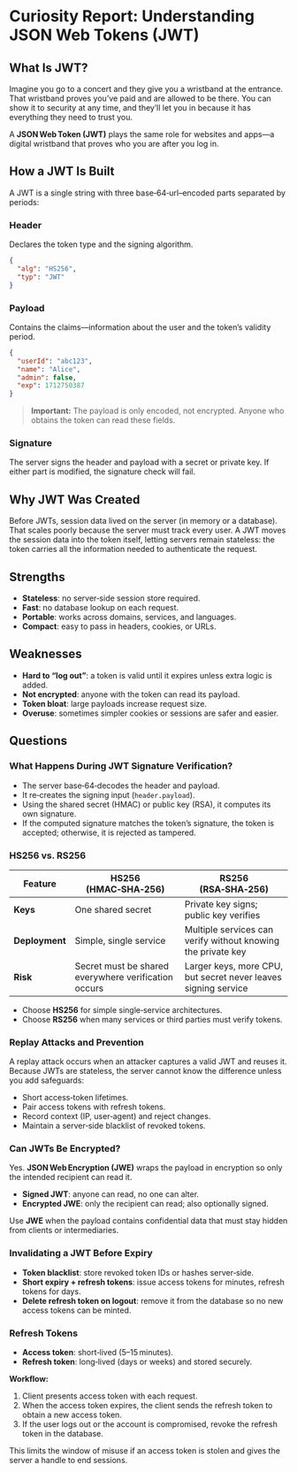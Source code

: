 
# Curiosity Report: Understanding JSON Web Tokens (JWT)

## What Is JWT?
Imagine you go to a concert and they give you a wristband at the entrance. That wristband proves you’ve paid and are allowed to be there. You can show it to security at any time, and they’ll let you in because it has everything they need to trust you.

A **JSON Web Token (JWT)** plays the same role for websites and apps—a digital wristband that proves who you are after you log in.

## How a JWT Is Built
A JWT is a single string with three base‑64‑url–encoded parts separated by periods:

### Header
Declares the token type and the signing algorithm.

```json
{
  "alg": "HS256",
  "typ": "JWT"
}
```

### Payload
Contains the claims—information about the user and the token’s validity period.

```json
{
  "userId": "abc123",
  "name": "Alice",
  "admin": false,
  "exp": 1712750387
}
```

> **Important:** The payload is only encoded, not encrypted. Anyone who obtains the token can read these fields.

### Signature
The server signs the header and payload with a secret or private key. If either part is modified, the signature check will fail.

## Why JWT Was Created
Before JWTs, session data lived on the server (in memory or a database). That scales poorly because the server must track every user. A JWT moves the session data into the token itself, letting servers remain stateless: the token carries all the information needed to authenticate the request.

## Strengths
- **Stateless**: no server‑side session store required.
- **Fast**: no database lookup on each request.
- **Portable**: works across domains, services, and languages.
- **Compact**: easy to pass in headers, cookies, or URLs.

## Weaknesses
- **Hard to “log out”**: a token is valid until it expires unless extra logic is added.
- **Not encrypted**: anyone with the token can read its payload.
- **Token bloat**: large payloads increase request size.
- **Overuse**: sometimes simpler cookies or sessions are safer and easier.


## Questions

### What Happens During JWT Signature Verification?
- The server base‑64‑decodes the header and payload.
- It re‑creates the signing input (`header.payload`).
- Using the shared secret (HMAC) or public key (RSA), it computes its own signature.
- If the computed signature matches the token’s signature, the token is accepted; otherwise, it is rejected as tampered.

### HS256 vs. RS256

| Feature | HS256 (HMAC‑SHA‑256) | RS256 (RSA‑SHA‑256) |
|--------|----------------------|----------------------|
| **Keys** | One shared secret | Private key signs; public key verifies |
| **Deployment** | Simple, single service | Multiple services can verify without knowing the private key |
| **Risk** | Secret must be shared everywhere verification occurs | Larger keys, more CPU, but secret never leaves signing service |

- Choose **HS256** for simple single‑service architectures.
- Choose **RS256** when many services or third parties must verify tokens.

### Replay Attacks and Prevention
A replay attack occurs when an attacker captures a valid JWT and reuses it. Because JWTs are stateless, the server cannot know the difference unless you add safeguards:
- Short access‑token lifetimes.
- Pair access tokens with refresh tokens.
- Record context (IP, user‑agent) and reject changes.
- Maintain a server‑side blacklist of revoked tokens.

### Can JWTs Be Encrypted?
Yes. **JSON Web Encryption (JWE)** wraps the payload in encryption so only the intended recipient can read it.

- **Signed JWT**: anyone can read, no one can alter.
- **Encrypted JWE**: only the recipient can read; also optionally signed.

Use **JWE** when the payload contains confidential data that must stay hidden from clients or intermediaries.

### Invalidating a JWT Before Expiry
- **Token blacklist**: store revoked token IDs or hashes server‑side.
- **Short expiry + refresh tokens**: issue access tokens for minutes, refresh tokens for days.
- **Delete refresh token on logout**: remove it from the database so no new access tokens can be minted.

### Refresh Tokens
- **Access token**: short‑lived (5–15 minutes).
- **Refresh token**: long‑lived (days or weeks) and stored securely.

**Workflow:**
1. Client presents access token with each request.
2. When the access token expires, the client sends the refresh token to obtain a new access token.
3. If the user logs out or the account is compromised, revoke the refresh token in the database.

This limits the window of misuse if an access token is stolen and gives the server a handle to end sessions.